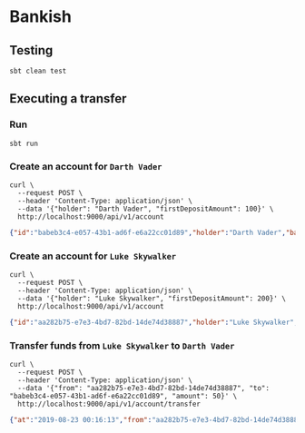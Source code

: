 # Bankish

## Testing

```shell script
sbt clean test
```

## Executing a transfer 

### Run

```shell script
sbt run
```

### Create an account for `Darth Vader`
 
```shell script
curl \
  --request POST \
  --header 'Content-Type: application/json' \
  --data '{"holder": "Darth Vader", "firstDepositAmount": 100}' \
  http://localhost:9000/api/v1/account
```

```json
{"id":"babeb3c4-e057-43b1-ad6f-e6a22cc01d89","holder":"Darth Vader","balance":"100.00"}
```

### Create an account for `Luke Skywalker` 

```shell script
curl \
  --request POST \
  --header 'Content-Type: application/json' \
  --data '{"holder": "Luke Skywalker", "firstDepositAmount": 200}' \
  http://localhost:9000/api/v1/account
```

```json
{"id":"aa282b75-e7e3-4bd7-82bd-14de74d38887","holder":"Luke Skywalker","balance":"200.00"}
```

### Transfer funds from `Luke Skywalker` to `Darth Vader`

```shell script
curl \
  --request POST \
  --header 'Content-Type: application/json' \
  --data '{"from": "aa282b75-e7e3-4bd7-82bd-14de74d38887", "to": "babeb3c4-e057-43b1-ad6f-e6a22cc01d89", "amount": 50}' \
  http://localhost:9000/api/v1/account/transfer
```

```json
{"at":"2019-08-23 00:16:13","from":"aa282b75-e7e3-4bd7-82bd-14de74d38887","to":"babeb3c4-e057-43b1-ad6f-e6a22cc01d89","amount":"50.00"}
```
